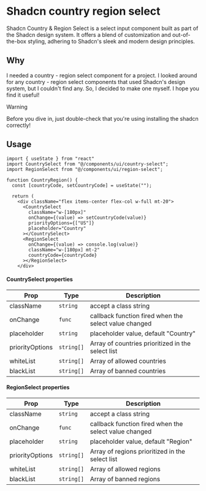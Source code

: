 # Shadcn country region select

Shadcn Country & Region Select is a select input component built as part of the Shadcn design system. It offers a blend of customization and out-of-the-box styling, adhering to Shadcn's sleek and modern design principles.

## Why

I needed a country - region select component for a project. I looked around for any country - region select components that used Shadcn's design system, but I couldn't find any. So, I decided to make one myself. I hope you find it useful!

> [!WARNING]
> Before you dive in, just double-check that you're using installing the shadcn correctly!

## Usage

```tsx
import { useState } from "react"
import CountrySelect from "@/components/ui/country-select";
import RegionSelect from "@/components/ui/region-select";

function CountryRegion() {
  const [countryCode, setCountryCode] = useState("");

  return (
    <div className="flex items-center flex-col w-full mt-20">
      <CountrySelect
        className="w-[180px]"
        onChange={(value) => setCountryCode(value)}
        priorityOptions={["US"]}
        placeholder="Country"
      ></CountrySelect>
      <RegionSelect
        onChange={(value) => console.log(value)}
        className="w-[180px] mt-2"
        countryCode={countryCode}
      ></RegionSelect>
    </div>
```

#### CountrySelect properties

| Prop            | Type                  | Description                                           |
| --------------- | --------------------- | ----------------------------------------------------- |
| className       | <code>string</code>   | accept a class string                                |
| onChange        | <code>func</code>     | callback function fired when the select value changed |
| placeholder     | <code>string</code>   | placeholder value, default "Country"                  |
| priorityOptions | <code>string[]</code> | Array of countries prioritized in the select list     |
| whiteList       | <code>string[]</code> | Array of allowed countries                            |
| blackList       | <code>string[]</code> | Array of banned countries                             |

#### RegionSelect properties

| Prop            | Type                  | Description                                           |
| --------------- | --------------------- | ----------------------------------------------------- |
| className       | <code>string</code>   | accept a class string                                 |
| onChange        | <code>func</code>     | callback function fired when the select value changed |
| placeholder     | <code>string</code>   | placeholder value, default "Region"                   |
| priorityOptions | <code>string[]</code> | Array of regions prioritized in the select list       |
| whiteList       | <code>string[]</code> | Array of allowed regions                              |
| blackList       | <code>string[]</code> | Array of banned regions                               |
